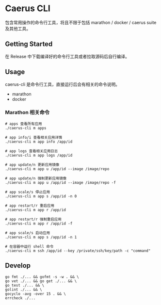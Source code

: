 # Caerus CLI

包含常用操作的命令行工具，将且不限于包括 marathon / docker / caerus suite 及其他工具。

## Getting Started

在 Release 中下载编译好的命令行工具或者拉取源码后自行编译。

## Usage

caerus-cli 是命令行工具，直接运行后会有相关的命令说明。

- marathon
- docker

### Marathon 相关命令

    # apps 查看所有应用
    ./caerus-cli m apps
    
    # app info/i 查看相关应用详情
    ./caerus-cli m app info /app/id
    
    # app logs 查看相关应用日志
    ./caerus-cli m app logs /app/id
    
    # app update/n 更新应用镜像
    ./caerus-cli m app u /app/id --image /image/repo
    
    # app update/n 强制更新应用镜像
    ./caerus-cli m app u /app/id --image /image/repo -f
    
    # app scale/s 停止应用
    ./caerus-cli m app s /app/id -n 0
    
    # app restart/r 重启应用
    ./caerus-cli m app r /app/id
    
    # app restart/r 强制重启应用
    ./caerus-cli m app r /app/id -f
    
    # app scale/s 启动应用
    ./caerus-cli m app s /app/id -n 1
    
    # 在容器中运行 shell 命令
    ./caerus-cli m ssh /app/id --key /private/ssh/key/path -c "command"

## Develop

    go fmt ./... && gofmt -s -w . && \
    go vet ./... && go get ./... && \
    go test ./... && \
    golint ./... && \
    gocyclo -avg -over 15 . && \
    errcheck ./...
